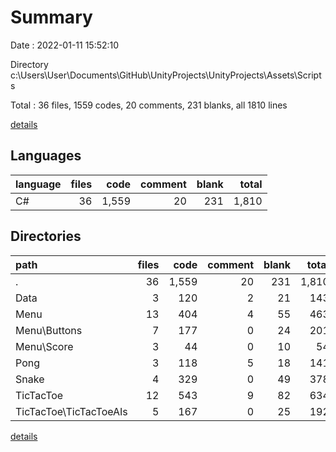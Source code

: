 # Summary

Date : 2022-01-11 15:52:10

Directory c:\Users\User\Documents\GitHub\UnityProjects\UnityProjects\Assets\Scripts

Total : 36 files,  1559 codes, 20 comments, 231 blanks, all 1810 lines

[details](details.md)

## Languages
| language | files | code | comment | blank | total |
| :--- | ---: | ---: | ---: | ---: | ---: |
| C# | 36 | 1,559 | 20 | 231 | 1,810 |

## Directories
| path | files | code | comment | blank | total |
| :--- | ---: | ---: | ---: | ---: | ---: |
| . | 36 | 1,559 | 20 | 231 | 1,810 |
| Data | 3 | 120 | 2 | 21 | 143 |
| Menu | 13 | 404 | 4 | 55 | 463 |
| Menu\Buttons | 7 | 177 | 0 | 24 | 201 |
| Menu\Score | 3 | 44 | 0 | 10 | 54 |
| Pong | 3 | 118 | 5 | 18 | 141 |
| Snake | 4 | 329 | 0 | 49 | 378 |
| TicTacToe | 12 | 543 | 9 | 82 | 634 |
| TicTacToe\TicTacToeAIs | 5 | 167 | 0 | 25 | 192 |

[details](details.md)